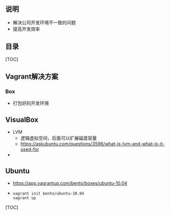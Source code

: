 ## 说明

- 解决公司开发环境不一致的问题
- 提高开发效率

## 目录

[TOC]



## Vagrant解决方案

### Box

- 打包好的开发环境



## VisualBox

- LVM
  - 逻辑虚拟空间，后面可以扩展磁盘容量
  - https://askubuntu.com/questions/3596/what-is-lvm-and-what-is-it-used-for
- 



## Ubuntu

- https://app.vagrantup.com/bento/boxes/ubuntu-10.04

- ```
  vagrant init bento/ubuntu-10.04
  vagrant up
  ```







[TOC]

